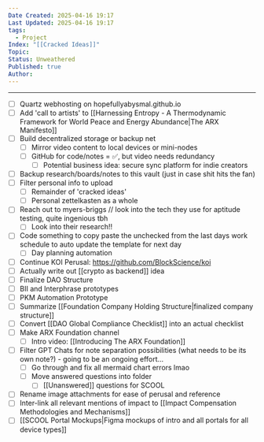 ```yaml
---
Date Created: 2025-04-16 19:17
Last Updated: 2025-04-16 19:17
tags:
  - Project
Index: "[[Cracked Ideas]]"
Topic: 
Status: Unweathered
Published: true
Author:
---
```

---
- [ ] Quartz webhosting on hopefullyabysmal.github.io
- [ ] Add 'call to artists' to [[Harnessing Entropy - A Thermodynamic Framework for World Peace and Energy Abundance|The ARX Manifesto]]
- [ ] Build decentralized storage or backup net  
	- [ ] Mirror video content to local devices or mini-nodes  
	- [ ] GitHub for code/notes = ✅, but video needs redundancy  
		- [ ] Potential business idea: secure sync platform for indie creators
- [ ] Backup research/boards/notes to this vault (just in case shit hits the fan)
- [ ] Filter personal info to upload
	- [ ] Remainder of 'cracked ideas'
	- [ ] Personal zettelkasten as a whole
- [ ] Reach out to myers-briggs // look into the tech they use for aptitude testing, quite ingenious tbh
	- [ ] Look into their research!!
- [ ] Code something to copy paste the unchecked from the last days work schedule to auto update the template for next day
	- [ ] Day planning automation
- [ ] Continue KOI Perusal: https://github.com/BlockScience/koi
- [ ] Actually write out [[crypto as backend]] idea
- [ ] Finalize DAO Structure
- [ ] BII and Interphrase prototypes
- [ ] PKM Automation Prototype
- [ ] Summarize [[Foundation Company Holding Structure|finalized company structure]]
- [ ] Convert [[DAO Global Compliance Checklist]] into an actual checklist
- [ ] Make ARX Foundation channel
	- [ ] Intro video: [[Introducing The ARX Foundation]]
- [ ] Filter GPT Chats for note separation possibilities (what needs to be its own note?) - going to be an ongoing effort...
	- [ ] Go through and fix all mermaid chart errors lmao
	- [ ] Move answered questions into folder
		- [ ] [[Unanswered]] questions for SCOOL
- [ ] Rename image attachments for ease of perusal and reference
- [ ] Inter-link all relevant mentions of impact to [[Impact Compensation Methodologies and Mechanisms]]
- [ ] [[SCOOL Portal Mockups|Figma mockups of intro and all portals for all device types]]